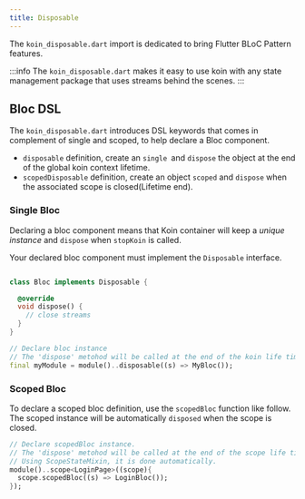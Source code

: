 ```yaml
---
title: Disposable
---
```


The `koin_disposable.dart` import is dedicated to bring Flutter BLoC Pattern features.

:::info
The `koin_disposable.dart` makes it easy to use koin with any state management package that uses streams behind the scenes.
:::

## Bloc DSL

The `koin_disposable.dart` introduces DSL keywords that comes in complement of single and scoped, to help declare a Bloc component.

- `disposable` definition, create an `single `and `dispose` the object at the end of the global koin context lifetime.
- `scopedDisposable` definition, create an object `scoped` and `dispose` when the associated scope is closed(Lifetime end).

### Single Bloc

Declaring a bloc component means that Koin container will keep a *unique instance* 
and `dispose` when `stopKoin` is called.

Your declared bloc component must implement the `Disposable` interface.

```dart

class Bloc implements Disposable {

  @override
  void dispose() {
    // close streams
  }
}

// Declare bloc instance
// The 'dispose' metohod will be called at the end of the koin life time.
final myModule = module()..disposable((s) => MyBloc());

```
### Scoped Bloc

To declare a scoped bloc definition, use the `scopedBloc` function like follow. 
The scoped instance will be automatically `disposed` when the scope is closed.

```dart
// Declare scopedBloc instance.
// The 'dispose' metohod will be called at the end of the scope life time.
// Using ScopeStateMixin, it is done automatically.
module()..scope<LoginPage>((scope){
  scope.scopedBloc((s) => LoginBloc());
});
```

